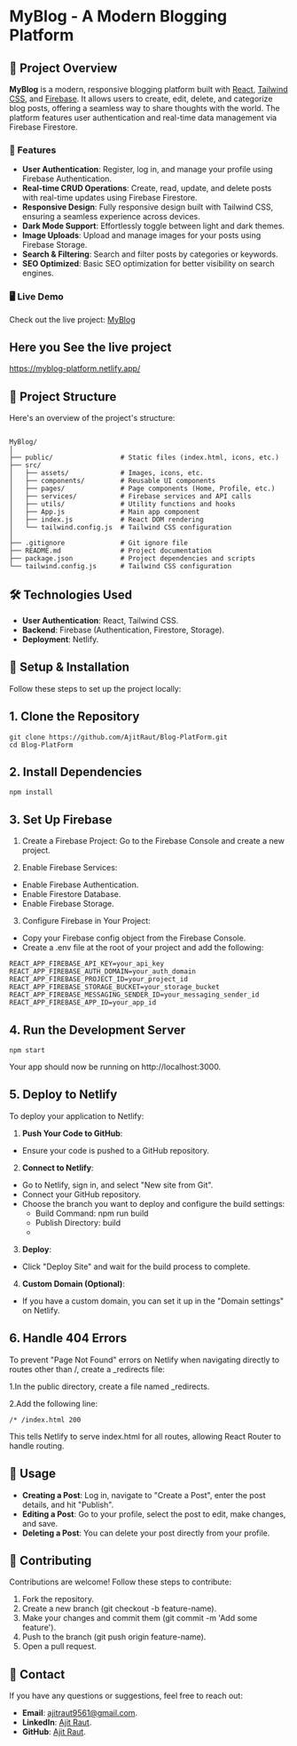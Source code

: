 # MyBlog - A Modern Blogging Platform

## 🚀 Project Overview

**MyBlog** is a modern, responsive blogging platform built with [React](https://reactjs.org/), [Tailwind CSS](https://tailwindcss.com/), and [Firebase](https://firebase.google.com/). It allows users to create, edit, delete, and categorize blog posts, offering a seamless way to share thoughts with the world. The platform features user authentication and real-time data management via Firebase Firestore.

### 🌟 Features

- **User Authentication**: Register, log in, and manage your profile using Firebase Authentication.
- **Real-time CRUD Operations**: Create, read, update, and delete posts with real-time updates using Firebase Firestore.
- **Responsive Design**: Fully responsive design built with Tailwind CSS, ensuring a seamless experience across devices.
- **Dark Mode Support**: Effortlessly toggle between light and dark themes.
- **Image Uploads**: Upload and manage images for your posts using Firebase Storage.
- **Search & Filtering**: Search and filter posts by categories or keywords.
- **SEO Optimized**: Basic SEO optimization for better visibility on search engines.


### 🖥️ Live Demo

Check out the live project: [MyBlog](https://myblog-platform.netlify.app/)

## Here you See the live project 

https://myblog-platform.netlify.app/
  
## 📂 Project Structure

Here's an overview of the project's structure:

```plaintext

MyBlog/
│
├── public/                 # Static files (index.html, icons, etc.)
├── src/
│   ├── assets/             # Images, icons, etc.
│   ├── components/         # Reusable UI components
│   ├── pages/              # Page components (Home, Profile, etc.)
│   ├── services/           # Firebase services and API calls
│   ├── utils/              # Utility functions and hooks
│   ├── App.js              # Main app component
│   ├── index.js            # React DOM rendering
│   └── tailwind.config.js  # Tailwind CSS configuration
│
├── .gitignore              # Git ignore file
├── README.md               # Project documentation
├── package.json            # Project dependencies and scripts
└── tailwind.config.js      # Tailwind CSS configuration

```

## 🛠️ Technologies Used

- **User Authentication**: React, Tailwind CSS.
- **Backend**: Firebase (Authentication, Firestore, Storage).
- **Deployment**: Netlify.

## 🔧 Setup & Installation
Follow these steps to set up the project locally:

## 1. Clone the Repository
```plaintext
git clone https://github.com/AjitRaut/Blog-PlatForm.git
cd Blog-PlatForm
```

## 2. Install Dependencies
```plaintext
npm install
```

## 3. Set Up Firebase
   
1. Create a Firebase Project: Go to the Firebase Console and create a new project.

2. Enable Firebase Services:

- Enable Firebase Authentication.
- Enable Firestore Database.
- Enable Firebase Storage.

3. Configure Firebase in Your Project:

- Copy your Firebase config object from the Firebase Console.
- Create a .env file at the root of your project and add the following:

```plaintext
REACT_APP_FIREBASE_API_KEY=your_api_key
REACT_APP_FIREBASE_AUTH_DOMAIN=your_auth_domain
REACT_APP_FIREBASE_PROJECT_ID=your_project_id
REACT_APP_FIREBASE_STORAGE_BUCKET=your_storage_bucket
REACT_APP_FIREBASE_MESSAGING_SENDER_ID=your_messaging_sender_id
REACT_APP_FIREBASE_APP_ID=your_app_id
```

## 4. Run the Development Server

```plaintext
npm start
```

Your app should now be running on http://localhost:3000.

## 5. Deploy to Netlify
To deploy your application to Netlify:

1. **Push Your Code to GitHub**:
- Ensure your code is pushed to a GitHub repository.
  
2. **Connect to Netlify**:

- Go to Netlify, sign in, and select "New site from Git".
- Connect your GitHub repository.
- Choose the branch you want to deploy and configure the build settings:
  - Build Command: npm run build
  - Publish Directory: build
  - 
3. **Deploy**:

- Click "Deploy Site" and wait for the build process to complete.
  
4. **Custom Domain (Optional)**:

- If you have a custom domain, you can set it up in the "Domain settings" on Netlify.
  
## 6. Handle 404 Errors

To prevent "Page Not Found" errors on Netlify when navigating directly to routes other than /, create a _redirects file:

1.In the public directory, create a file named _redirects.

2.Add the following line:
```plaintext
/* /index.html 200
```

This tells Netlify to serve index.html for all routes, allowing React Router to handle routing.

## 📖 Usage

- **Creating a Post**: Log in, navigate to "Create a Post", enter the post details, and hit "Publish".
- **Editing a Post**: Go to your profile, select the post to edit, make changes, and save.
- **Deleting a Post**: You can delete your post directly from your profile.

## 🤝 Contributing
Contributions are welcome! Follow these steps to contribute:

1. Fork the repository.
2. Create a new branch (git checkout -b feature-name).
3. Make your changes and commit them (git commit -m 'Add some feature').
4. Push to the branch (git push origin feature-name).
5. Open a pull request.

## 📧 Contact
If you have any questions or suggestions, feel free to reach out:

- **Email**: ajitraut9561@gmail.com.
- **LinkedIn**:  [Ajit Raut](https://www.linkedin.com/in/ajit-raut-b1254222a/).
- **GitHub**: [Ajit Raut](https://github.com/AjitRaut).